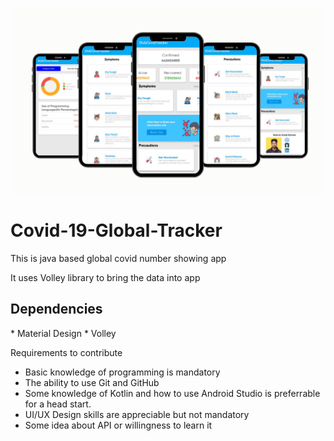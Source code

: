 ![This is an image](https://github.com/Umeshekh/Covid-19-Global-Tracker/blob/master/images/Untitled%20design.png)

# Covid-19-Global-Tracker

<p> This is java based global covid number showing app </p>
<p> It uses Volley library to bring the data into app </p>

<h2> Dependencies </h2>
* Material Design
* Volley
  
  Requirements to contribute
* Basic knowledge of programming is mandatory
* The ability to use Git and GitHub
* Some knowledge of Kotlin and how to use Android Studio is preferrable for a head start.
* UI/UX Design skills are appreciable but not mandatory
* Some idea about API or willingness to learn it

